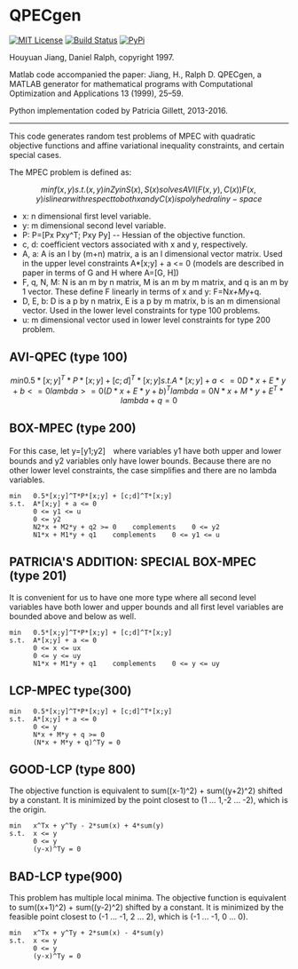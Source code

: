 QPECgen
==========
[![MIT License](http://img.shields.io/badge/license-MIT-blue.svg?style=flat)](LICENSE)
[![Build Status](https://travis-ci.org/discardthree/PyQPECgen.svg?branch=master)](https://travis-ci.org/discardthree/PyQPECgen)
[![PyPi](https://img.shields.io/badge/pypi-0.1.0-brightgreen.svg)](https://pypi.python.org/pypi/pyqpecgen/)

Houyuan Jiang, Daniel Ralph, copyright 1997.

Matlab code accompanied the paper:
  Jiang, H., Ralph D.
  QPECgen, a MATLAB generator for mathematical programs with
  Computational Optimization and Applications 13 (1999), 25–59.

Python implementation coded by Patricia Gillett, 2013-2016.

-----

This code generates random test problems of MPEC with quadratic objective
functions and affine variational inequality constraints, and certain special
cases.

The MPEC problem is defined as:

```math
min   f(x,y)                                          
s.t.  (x,y) in Z                                      
      y in S(x), S(x) solves AVI(F(x,y), C(x))        
      F(x,y) is linear with respect to both x and y   
      C(x) is polyhedral in y-space                   
```

* x: n dimensional first level variable.
* y: m dimensional second level variable.
* P: P=[Px Pxy^T; Pxy Py] -- Hessian of the objective function.
* c, d: coefficient vectors associated with x and y, respectively.
* A, a: A is an l by (m+n) matrix, a is an l dimensional vector matrix. Used in the upper level constraints A*[x;y] + a <= 0 (models are described in paper in terms of G and H where A=[G, H])
* F, q, N, M: N is an m by n matrix, M is an m by m matrix, and q is an m by 1 vector. These define F linearly in terms of x and y: F=N*x+M*y+q.
* D, E, b: D is a p by n matrix, E is a p by m matrix, b is an m dimensional vector. Used in the lower level constraints for type 100 problems.
* u: m dimensional vector used in lower level constraints for type 200 problem.


AVI-QPEC (type 100)
--------------------

```math
min   0.5*[x;y]^T*P*[x;y] + [c;d]^T*[x;y]
s.t.  A*[x;y] + a <= 0
      D*x + E*y + b <= 0
      lambda >= 0
      (D*x + E*y + b)^T lambda = 0
      N*x + M*y + E^T*lambda + q = 0
```

BOX-MPEC (type 200)
--------------------

For this case, let y=[y1;y2]　where variables y1 have both upper and
lower bounds and y2 variables only have lower bounds.  Because there
are no other lower level constraints, the case simplifies and there
are no lambda variables.

```
min   0.5*[x;y]^T*P*[x;y] + [c;d]^T*[x;y]
s.t.  A*[x;y] + a <= 0
      0 <= y1 <= u
      0 <= y2
      N2*x + M2*y + q2 >= 0    complements    0 <= y2
      N1*x + M1*y + q1    complements    0 <= y1 <= u
```

PATRICIA'S ADDITION: SPECIAL BOX-MPEC (type 201)
-------------------------------------------------

It is convenient for us to have one more type where all second
level variables have both lower and upper bounds and all first level
variables are bounded above and below as well.

```
min   0.5*[x;y]^T*P*[x;y] + [c;d]^T*[x;y]
s.t.  A*[x;y] + a <= 0
      0 <= x <= ux
      0 <= y <= uy
      N1*x + M1*y + q1    complements    0 <= y <= uy
```

LCP-MPEC type(300)
-------------------

```
min   0.5*[x;y]^T*P*[x;y] + [c;d]^T*[x;y]
s.t.  A*[x;y] + a <= 0
      0 <= y
      N*x + M*y + q >= 0
      (N*x + M*y + q)^Ty = 0
```

GOOD-LCP (type 800)
--------------------

The objective function is equivalent to sum((x-1)^2) + sum((y+2)^2)
shifted by a constant.  It is minimized by the point closest
to (1 ... 1,-2 ... -2), which is the origin.

```        
min   x^Tx + y^Ty - 2*sum(x) + 4*sum(y)
s.t.  x <= y
      0 <= y
      (y-x)^Ty = 0
```

BAD-LCP type(900)
-------------------

This problem has multiple local minima.
The objective function is equivalent to sum((x+1)^2) + sum((y-2)^2)
shifted by a constant.  It is minimized by the feasible point closest
to (-1 ... -1, 2 ... 2), which is (-1 ... -1, 0 ... 0).

```        
min   x^Tx + y^Ty + 2*sum(x) - 4*sum(y)
s.t.  x <= y
      0 <= y
      (y-x)^Ty = 0
```

